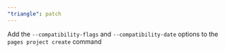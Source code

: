 ```yaml
---
"triangle": patch
---
```


Add the `--compatibility-flags` and `--compatibility-date` options to the `pages project create` command
